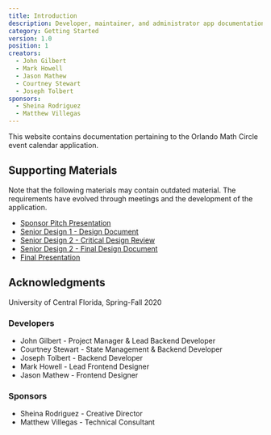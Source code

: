 ```yaml
---
title: Introduction
description: Developer, maintainer, and administrator app documentation.
category: Getting Started
version: 1.0
position: 1
creators:
  - John Gilbert
  - Mark Howell
  - Jason Mathew
  - Courtney Stewart
  - Joseph Tolbert
sponsors:
  - Sheina Rodriguez
  - Matthew Villegas
---
```


This website contains documentation pertaining to the Orlando Math Circle event calendar application.

## Supporting Materials

Note that the following materials may contain outdated material. The requirements have evolved through meetings and the development of the application.

- <a href="downloads/Orlando Math Circle Pitch.pdf">Sponsor Pitch Presentation</a>
- <a href="downloads/SD1 Final Design Document.pdf">Senior Design 1 - Design Document</a>
- <a href="downloads/CDR Presentation.pdf">Senior Design 2 - Critical Design Review</a>
- <a href="downloads/SD2 Final Design Document.pdf">Senior Design 2 - Final Design Document</a>
- <a href="downloads/Final Presentation.pdf">Final Presentation</a>

## Acknowledgments

University of Central Florida, Spring-Fall 2020

### Developers

- <badge>John Gilbert</badge> - Project Manager & Lead Backend Developer
- <badge>Courtney Stewart</badge> - State Management & Backend Developer
- <badge>Joseph Tolbert</badge> - Backend Developer
- <badge>Mark Howell</badge> - Lead Frontend Designer
- <badge>Jason Mathew</badge> - Frontend Designer

### Sponsors

- <badge>Sheina Rodriguez</badge> - Creative Director
- <badge>Matthew Villegas</badge> - Technical Consultant
